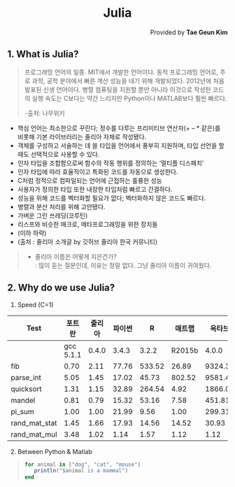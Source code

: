 <h1 style="text-align:center">Julia</h1>
<p style="text-align:right">Provided by <b>Tae Geun Kim</b></p>

## 1. What is Julia?
> 프로그래밍 언어의 일종. MIT에서 개발한 언어이다. 동적 프로그래밍 언어로, 주로 과학, 공학 분야에서 빠른 계산 성능을 내기 위해 개발되었다. 2012년에 처음 발표된 신생 언어이다. 병렬 컴퓨팅을 지원할 뿐만 아니라 이것으로 작성한 코드의 실행 속도는 C보다는 약간 느리지만 Python이나 MATLAB보다 훨씬 빠르다. 
>
> -출처: 나무위키

* 핵심 언어는 최소한으로 꾸린다; 정수를 다루는 프리미티브 연산자(+ – * 같은)를 비롯해 기본 라이브러리는 줄리아 자체로 작성됐다.
* 객체를 구성하고 서술하는 데 쓸 타입을 언어에서 풍부히 지원하며, 타입 선언을 할 때도 선택적으로 사용할 수 있다.
* 인자 타입을 조합함으로써 함수의 작동 행위를 정의하는 ‘멀티플 디스패치’
* 인자 타입에 따라 효율적이고 특화된 코드를 자동으로 생성한다.
* C처럼 정적으로 컴파일되는 언어에 근접하는 훌륭한 성능
* 사용자가 정의한 타입 또한 내장한 타입처럼 빠르고 간결하다.
* 성능을 위해 코드를 벡터화할 필요가 없다; 벡터화하지 않은 코드도 빠르다.
* 병렬과 분산 처리를 위해 고안됐다.
* 가벼운 그린 쓰레딩(코루틴)
* 리스프와 비슷한 매크로, 메타프로그래밍을 위한 장치들
* (이하 하략)
* (출처 : 줄리아 소개글 by 깃허브 줄리아 한국 커뮤니티)

> * 줄리아 이름은 어떻게 지은건가?  
    : 많이 듣는 질문인데, 이유는 정말 없다. 그냥 줄리아 이름이 귀여웠다.

## 2. Why do we use Julia?

1. Speed (C=1)

| Test | 포트란 | 줄리아 | 파이썬 | R | 매트랩 | 옥타브 | 매스매티카 | 자바스크립트 | Go | 자바 |
|-----| ----|-----|-----|---|-----|-----|-------|--------|----|---|
||gcc 5.1.1 | 0.4.0 | 3.4.3 | 3.2.2 | R2015b | 4.0.0 | 10.2.0 | V8 3.28.71.19 | go1.5 | 1.8.0_45
| fib | 0.70 | 2.11 | 77.76 | 533.52 | 26.89 | 9324.35 | 118.53 | 3.36 | 1.86 | 1.21 |
| parse_int | 5.05 | 1.45 | 17.02 | 45.73 | 802.52 | 9581.44 | 15.02 | 6.06 | 1.20 | 3.35 |
| quicksort | 1.31 | 1.15 | 32.89 | 264.54 | 4.92 | 1866.01 | 43.23 | 2.70 | 1.29 | 2.60 |
| mandel | 0.81 | 0.79 | 15.32 | 53.16 | 7.58 | 451.81 | 5.13 | 0.66 | 1.11 |  1.35 |
| pi_sum | 1.00 | 1.00 | 21.99 | 9.56 | 1.00 | 299.31 | 1.69 | 1.01 | 1.00 |  1.00 |
| rand_mat_stat | 1.45 | 1.66 | 17.93 | 14.56 | 14.52 | 30.93 | 5.95 | 2.30 | 2.96 |  3.92 |
| rand_mat_mul | 3.48 | 1.02 | 1.14 | 1.57 | 1.12 | 1.12 | 1.30 | 15.07 | 1.42 |  2.36 |


2. Between Python & Matlab
>```Julia
>for animal in ["dog", "cat", "mouse"]
>    println("$animal is a mammal")
>end
>```